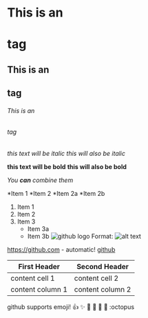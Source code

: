 # This is an <h1> tag
## This is an <h2> tag
###### This is an <h6> tag

*this text will be italic*
_this will also be italic_

**this text will be bold**
__this will also be bold__

*You **can** combine them*

*Item 1
*Item 2
  *Item 2a
  *Item 2b

1. Item 1
2. Item 2
3. Item 3
   * Item 3a
   * Item 3b
![github logo](/images/logo.png)
Format: ![alt text](url)

https://github.com - automatic!
[github](http://github.com)

First Header | Second Header
------------ | -------------
content cell 1 | content cell 2
content column 1 | content column 2

github supports emoji!
:+1: :sparkles: :camel: :tada:
:rocket: :metal: :octopus
